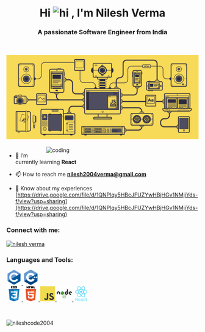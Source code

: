 

<h1 align="center">Hi <img src="https://user-images.githubusercontent.com/1303154/88677602-1635ba80-d120-11ea-84d8-d263ba5fc3c0.gif" width="34px" alt="hi">
, I'm Nilesh Verma</h1>
<h3 align="center">A passionate Software Engineer from India</h3>
<br />
<br />

<img src="https://raw.githubusercontent.com/amansaxena1/amansaxena1/master/amansaxena.gif">
<br />
<br />
<img align="right" alt="coding" width="400" src="https://user-images.githubusercontent.com/55389276/140866485-8fb1c876-9a8f-4d6a-98dc-08c4981eaf70.gif">

- 🌱 I’m currently learning **React**

- 📫 How to reach me **nilesh2004verma@gmail.com**

- 📄 Know about my experiences [https://drive.google.com/file/d/1QNPlqy5HBcJFUZYwHBjHGv1NMjiYds-f/view?usp=sharing](https://drive.google.com/file/d/1QNPlqy5HBcJFUZYwHBjHGv1NMjiYds-f/view?usp=sharing)

<h3 align="left">Connect with me:</h3>
<p align="left">
<a href="https://linkedin.com/in/nilesh verma" target="blank"><img align="center" src="https://raw.githubusercontent.com/rahuldkjain/github-profile-readme-generator/master/src/images/icons/Social/linked-in-alt.svg" alt="nilesh verma" height="30" width="40" /></a>
</p>

<h3 align="left">Languages and Tools:</h3>
<p align="left"> <a href="https://www.cprogramming.com/" target="_blank" rel="noreferrer"> <img src="https://raw.githubusercontent.com/devicons/devicon/master/icons/c/c-original.svg" alt="c" width="40" height="40"/> </a> <a href="https://www.w3schools.com/cpp/" target="_blank" rel="noreferrer"> <img src="https://raw.githubusercontent.com/devicons/devicon/master/icons/cplusplus/cplusplus-original.svg" alt="cplusplus" width="40" height="40"/> </a> <br><a href="https://www.w3schools.com/css/" target="_blank" rel="noreferrer"> <img src="https://raw.githubusercontent.com/devicons/devicon/master/icons/css3/css3-original-wordmark.svg" alt="css3" width="40" height="40"/> </a> <a href="https://www.w3.org/html/" target="_blank" rel="noreferrer"> <img src="https://raw.githubusercontent.com/devicons/devicon/master/icons/html5/html5-original-wordmark.svg" alt="html5" width="40" height="40"/> </a> <a href="https://developer.mozilla.org/en-US/docs/Web/JavaScript" target="_blank" rel="noreferrer"> <img src="https://raw.githubusercontent.com/devicons/devicon/master/icons/javascript/javascript-original.svg" alt="javascript" width="40" height="40"/> </a> <a href="https://nodejs.org" target="_blank" rel="noreferrer"> <img src="https://raw.githubusercontent.com/devicons/devicon/master/icons/nodejs/nodejs-original-wordmark.svg" alt="nodejs" width="40" height="40"/> </a> <a href="https://reactjs.org/" target="_blank" rel="noreferrer"> <img src="https://raw.githubusercontent.com/devicons/devicon/master/icons/react/react-original-wordmark.svg" alt="react" width="40" height="40"/> </a> </p>
<br/>
<p><img align="left" src="https://github-readme-stats.vercel.app/api/top-langs?username=nileshcode2004&show_icons=true&locale=en&layout=compact" alt="nileshcode2004" /></p>
<br />
<br />
<br />
<br/>
<br/>
<br/>
<!-- <h3>&nbsp;<img align="left" src="https://github-readme-stats.vercel.app/api?username=nileshcode2004&show_icons=true&locale=en" alt="nileshcode2004" /></h3> -->
